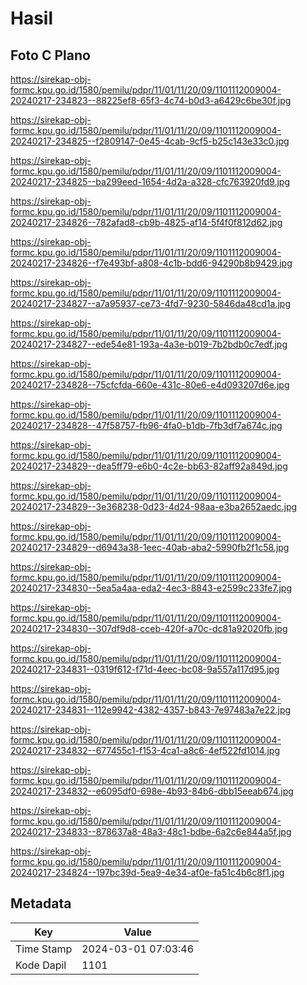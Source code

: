 # Hasil

## Foto C Plano

https://sirekap-obj-formc.kpu.go.id/1580/pemilu/pdpr/11/01/11/20/09/1101112009004-20240217-234823--88225ef8-65f3-4c74-b0d3-a6429c6be30f.jpg

https://sirekap-obj-formc.kpu.go.id/1580/pemilu/pdpr/11/01/11/20/09/1101112009004-20240217-234825--f2809147-0e45-4cab-9cf5-b25c143e33c0.jpg

https://sirekap-obj-formc.kpu.go.id/1580/pemilu/pdpr/11/01/11/20/09/1101112009004-20240217-234825--ba299eed-1654-4d2a-a328-cfc763920fd9.jpg

https://sirekap-obj-formc.kpu.go.id/1580/pemilu/pdpr/11/01/11/20/09/1101112009004-20240217-234826--782afad8-cb9b-4825-af14-5f4f0f812d62.jpg

https://sirekap-obj-formc.kpu.go.id/1580/pemilu/pdpr/11/01/11/20/09/1101112009004-20240217-234826--f7e493bf-a808-4c1b-bdd6-94290b8b9429.jpg

https://sirekap-obj-formc.kpu.go.id/1580/pemilu/pdpr/11/01/11/20/09/1101112009004-20240217-234827--a7a95937-ce73-4fd7-9230-5846da48cd1a.jpg

https://sirekap-obj-formc.kpu.go.id/1580/pemilu/pdpr/11/01/11/20/09/1101112009004-20240217-234827--ede54e81-193a-4a3e-b019-7b2bdb0c7edf.jpg

https://sirekap-obj-formc.kpu.go.id/1580/pemilu/pdpr/11/01/11/20/09/1101112009004-20240217-234828--75cfcfda-660e-431c-80e6-e4d093207d6e.jpg

https://sirekap-obj-formc.kpu.go.id/1580/pemilu/pdpr/11/01/11/20/09/1101112009004-20240217-234828--47f58757-fb96-4fa0-b1db-7fb3df7a674c.jpg

https://sirekap-obj-formc.kpu.go.id/1580/pemilu/pdpr/11/01/11/20/09/1101112009004-20240217-234829--dea5ff79-e6b0-4c2e-bb63-82aff92a849d.jpg

https://sirekap-obj-formc.kpu.go.id/1580/pemilu/pdpr/11/01/11/20/09/1101112009004-20240217-234829--3e368238-0d23-4d24-98aa-e3ba2652aedc.jpg

https://sirekap-obj-formc.kpu.go.id/1580/pemilu/pdpr/11/01/11/20/09/1101112009004-20240217-234829--d6943a38-1eec-40ab-aba2-5990fb2f1c58.jpg

https://sirekap-obj-formc.kpu.go.id/1580/pemilu/pdpr/11/01/11/20/09/1101112009004-20240217-234830--5ea5a4aa-eda2-4ec3-8843-e2599c233fe7.jpg

https://sirekap-obj-formc.kpu.go.id/1580/pemilu/pdpr/11/01/11/20/09/1101112009004-20240217-234830--307df9d8-cceb-420f-a70c-dc81a92020fb.jpg

https://sirekap-obj-formc.kpu.go.id/1580/pemilu/pdpr/11/01/11/20/09/1101112009004-20240217-234831--0319f612-f71d-4eec-bc08-9a557a117d95.jpg

https://sirekap-obj-formc.kpu.go.id/1580/pemilu/pdpr/11/01/11/20/09/1101112009004-20240217-234831--112e9942-4382-4357-b843-7e97483a7e22.jpg

https://sirekap-obj-formc.kpu.go.id/1580/pemilu/pdpr/11/01/11/20/09/1101112009004-20240217-234832--677455c1-f153-4ca1-a8c6-4ef522fd1014.jpg

https://sirekap-obj-formc.kpu.go.id/1580/pemilu/pdpr/11/01/11/20/09/1101112009004-20240217-234832--e6095df0-698e-4b93-84b6-dbb15eeab674.jpg

https://sirekap-obj-formc.kpu.go.id/1580/pemilu/pdpr/11/01/11/20/09/1101112009004-20240217-234833--878637a8-48a3-48c1-bdbe-6a2c6e844a5f.jpg

https://sirekap-obj-formc.kpu.go.id/1580/pemilu/pdpr/11/01/11/20/09/1101112009004-20240217-234824--197bc39d-5ea9-4e34-af0e-fa51c4b6c8f1.jpg


## Metadata

| Key        | Value               |
| ---------- | ------------------- |
| Time Stamp | 2024-03-01 07:03:46 |
| Kode Dapil | 1101                |



